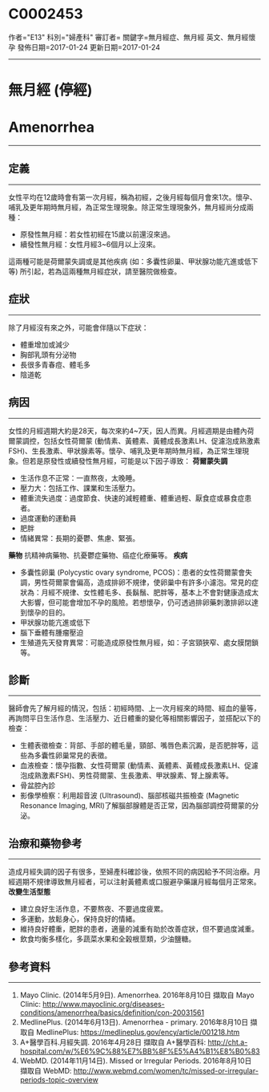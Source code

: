 # C0002453
作者="E13"
科別="婦產科"
審訂者=
關鍵字=無月經症、無月經 英文、無月經懷孕
發佈日期=2017-01-24
更新日期=2017-01-24

----------
# 無月經 (停經)
# Amenorrhea
----------
## 定義
----------

女性平均在12歲時會有第一次月經，稱為初經，之後月經每個月會來1次。懷孕、哺乳及更年期時無月經，為正常生理現象。除正常生理現象外，無月經尚分成兩種：

- 原發性無月經：若女性初經在15歲以前還沒來過。
- 續發性無月經：女性月經3~6個月以上沒來。

這兩種可能是荷爾蒙失調或是其他疾病 (如：多囊性卵巢、甲狀腺功能亢進或低下等) 所引起，若為這兩種無月經症狀，請至醫院做檢查。

## 症狀
----------

除了月經沒有來之外，可能會伴隨以下症狀：

- 體重增加或減少
- 胸部乳頭有分泌物
- 長很多青春痘、體毛多
- 陰道乾
## 病因
----------

女性的月經週期大約是28天，每次來約4~7天，因人而異。月經週期是由體內荷爾蒙調控，包括女性荷爾蒙 (動情素、黃體素、黃體成長激素LH、促濾泡成熟激素FSH)、生長激素、甲狀腺素等。懷孕、哺乳及更年期時無月經，為正常生理現象。但若是原發性或續發性無月經，可能是以下因子導致：
**荷爾蒙失調**

- 生活作息不正常：一直熬夜，太晚睡。
- 壓力大：包括工作、課業和生活壓力。
- 體重流失過度：過度節食、快速的減輕體重、體重過輕、厭食症或暴食症患者。
- 過度運動的運動員
- 肥胖
- 情緒異常：長期的憂鬱、焦慮、緊張。

**藥物**
抗精神病藥物、抗憂鬱症藥物、癌症化療藥等。
**疾病**

- 多囊性卵巢 (Polycystic ovary syndrome, PCOS)：患者的女性荷爾蒙會失調，男性荷爾蒙會偏高，造成排卵不規律，使卵巢中有許多小濾泡。常見的症狀為：月經不規律、女性體毛多、長鬍鬚、肥胖等，基本上不會對健康造成太大影響，但可能會增加不孕的風險。若想懷孕，仍可透過排卵藥刺激排卵以達到懷孕的目的。
- 甲狀腺功能亢進或低下
- 腦下垂體有腫瘤壓迫
- 生殖道先天發育異常：可能造成原發性無月經，如：子宮頸狹窄、處女膜閉鎖等。
## 診斷
----------

醫師會先了解月經的情況，包括：初經時間、上一次月經來的時間、經血的量等，再詢問平日生活作息、生活壓力、近日體重的變化等相關影響因子，並搭配以下的檢查：

- 生體表徵檢查：背部、手部的體毛量，頸部、嘴唇色素沉澱，是否肥胖等，這些為多囊性卵巢常見的表徵。
- 血液檢查：懷孕指數、女性荷爾蒙 (動情素、黃體素、黃體成長激素LH、促濾泡成熟激素FSH)、男性荷爾蒙、生長激素、甲狀腺素、腎上腺素等。
- 骨盆腔內診
- 影像學檢察：利用超音波 (Ultrasound)、腦部核磁共振檢查 (Magnetic Resonance Imaging, MRI)了解腦部腺體是否正常，因為腦部調控荷爾蒙的分泌。
## 治療和藥物參考
----------

造成月經失調的因子有很多，至婦產科確診後，依照不同的病因給予不同治療。月經週期不規律導致無月經者，可以注射黃體素或口服避孕藥讓月經每個月正常來。
**改變生活型態**

- 建立良好生活作息，不要熬夜、不要過度疲累。
- 多運動，放鬆身心，保持良好的情緒。
- 維持良好體重，肥胖的患者，適量的減重有助於改善症狀，但不要過度減重。
- 飲食均衡多樣化，多蔬菜水果和全榖根莖類，少油鹽糖。
## 參考資料
----------
1. Mayo Clinic. (2014年5月9日). Amenorrhea. 2016年8月10日 擷取自 Mayo Clinic: 
  http://www.mayoclinic.org/diseases-conditions/amenorrhea/basics/definition/con-20031561
2. MedlinePlus. (2014年6月13日). Amenorrhea - primary. 2016年8月10日 擷取自 MedlinePlus: 
  https://medlineplus.gov/ency/article/001218.htm
3. A+醫學百科.月經失調. 2016年4月28日 擷取自 A+醫學百科: 
  http://cht.a-hospital.com/w/%E6%9C%88%E7%BB%8F%E5%A4%B1%E8%B0%83
4. WebMD. (2014年11月14日). Missed or Irregular Periods. 2016年8月10日 擷取自 WebMD: 
  http://www.webmd.com/women/tc/missed-or-irregular-periods-topic-overview

